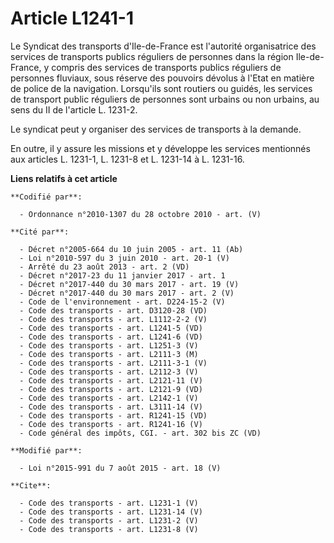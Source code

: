 # Article L1241-1

Le Syndicat des transports d'Ile-de-France est l'autorité organisatrice des services de transports publics réguliers de
personnes dans la région Ile-de-France, y compris des services de transports publics réguliers de personnes fluviaux, sous
réserve des pouvoirs dévolus à l'Etat en matière de police de la navigation. Lorsqu'ils sont routiers ou guidés, les services
de transport public réguliers de personnes sont urbains ou non urbains, au sens du II de l'article L. 1231-2. 

Le syndicat peut y organiser des services de transports à la demande. 

En outre, il y assure les missions et y développe les services mentionnés aux articles L. 1231-1, L. 1231-8 et L. 1231-14 à
L. 1231-16.

**Liens relatifs à cet article**

	**Codifié par**:

	  - Ordonnance n°2010-1307 du 28 octobre 2010 - art. (V)

	**Cité par**:

	  - Décret n°2005-664 du 10 juin 2005 - art. 11 (Ab)
	  - Loi n°2010-597 du 3 juin 2010 - art. 20-1 (V)
	  - Arrêté du 23 août 2013 - art. 2 (VD)
	  - Décret n°2017-23 du 11 janvier 2017 - art. 1
	  - Décret n°2017-440 du 30 mars 2017 - art. 19 (V)
	  - Décret n°2017-440 du 30 mars 2017 - art. 2 (V)
	  - Code de l'environnement - art. D224-15-2 (V)
	  - Code des transports - art. D3120-28 (VD)
	  - Code des transports - art. L1112-2-2 (V)
	  - Code des transports - art. L1241-5 (VD)
	  - Code des transports - art. L1241-6 (VD)
	  - Code des transports - art. L1251-3 (V)
	  - Code des transports - art. L2111-3 (M)
	  - Code des transports - art. L2111-3-1 (V)
	  - Code des transports - art. L2112-3 (V)
	  - Code des transports - art. L2121-11 (V)
	  - Code des transports - art. L2121-9 (VD)
	  - Code des transports - art. L2142-1 (V)
	  - Code des transports - art. L3111-14 (V)
	  - Code des transports - art. R1241-15 (VD)
	  - Code des transports - art. R1241-16 (V)
	  - Code général des impôts, CGI. - art. 302 bis ZC (VD)

	**Modifié par**:

	  - Loi n°2015-991 du 7 août 2015 - art. 18 (V)

	**Cite**:

	  - Code des transports - art. L1231-1 (V)
	  - Code des transports - art. L1231-14 (V)
	  - Code des transports - art. L1231-2 (V)
	  - Code des transports - art. L1231-8 (V)
